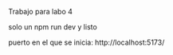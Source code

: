 Trabajo para labo 4

solo un npm run dev y listo

puerto en el que se inicia:
http://localhost:5173/
